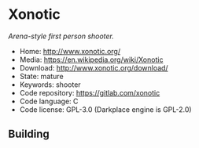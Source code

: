 # Xonotic

_Arena-style first person shooter._

- Home: http://www.xonotic.org/
- Media: https://en.wikipedia.org/wiki/Xonotic
- Download: http://www.xonotic.org/download/
- State: mature
- Keywords: shooter
- Code repository: https://gitlab.com/xonotic
- Code language: C
- Code license: GPL-3.0 (Darkplace engine is GPL-2.0)

## Building

